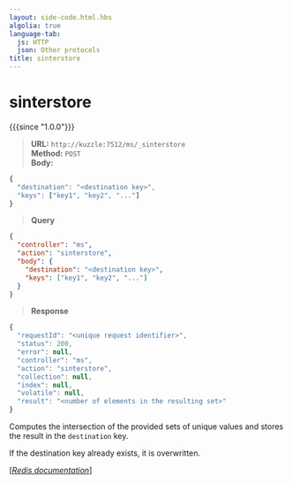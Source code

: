 ```yaml
---
layout: side-code.html.hbs
algolia: true
language-tab:
  js: HTTP
  json: Other protocols
title: sinterstore
---
```


# sinterstore

{{{since "1.0.0"}}}




<blockquote class="js">
<p>
<b>URL:</b> <code>http://kuzzle:7512/ms/_sinterstore</code>  
<br><b>Method:</b> <code>POST</code>  
<br><b>Body:</b>
</p>
</blockquote>


```js
{
  "destination": "<destination key>",
  "keys": ["key1", "key2", "..."]
}
```



<blockquote class="json">
<p>
<b>Query</b>
</p>
</blockquote>


```json
{
  "controller": "ms",
  "action": "sinterstore",
  "body": {
    "destination": "<destination key>",
    "keys": ["key1", "key2", "..."]
  }
}
```

>**Response**

```javascript
{
  "requestId": "<unique request identifier>",
  "status": 200,
  "error": null,
  "controller": "ms",
  "action": "sinterstore",
  "collection": null,
  "index": null,
  "volatile": null,
  "result": "<number of elements in the resulting set>"
}
```

Computes the intersection of the provided sets of unique values and stores the result in the `destination` key.

If the destination key already exists, it is overwritten.

[[_Redis documentation_]](https://redis.io/commands/sinterstore)
